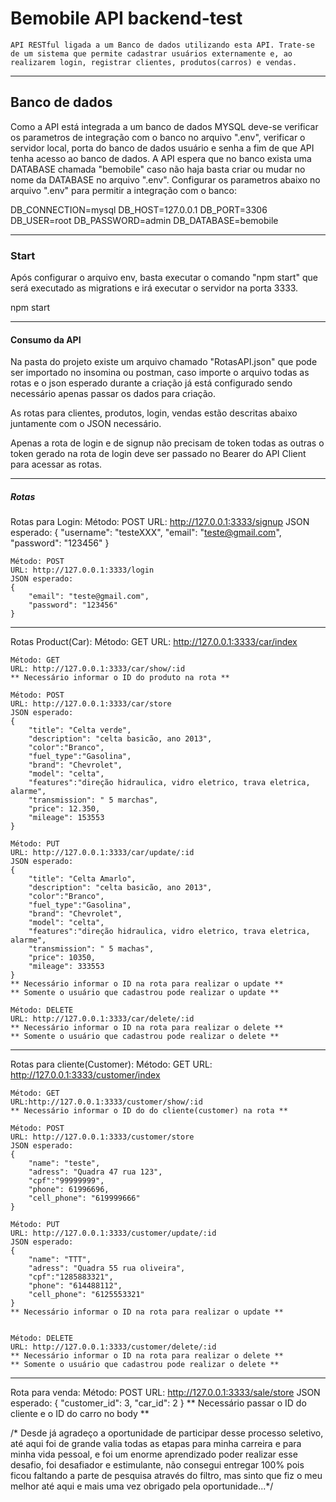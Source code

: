 # Bemobile API backend-test

	API RESTful ligada a um Banco de dados utilizando esta API. Trate-se de um sistema que permite cadastrar usuários externamente e, ao realizarem login, registrar clientes, produtos(carros) e vendas.
--------------------------------------------------------------------------------

## Banco de dados

Como a API está integrada a um banco de dados MYSQL deve-se verificar os parametros de integração com o banco no arquivo ".env", verificar o servidor local, porta do banco de dados usuário e senha a fim de que API tenha acesso ao banco de dados. A API espera que no banco exista uma DATABASE chamada "bemobile" caso não haja basta criar ou mudar no nome da DATABASE no arquivo ".env".
Configurar os parametros abaixo no arquivo ".env" para permitir a integração com o banco:

DB_CONNECTION=mysql
DB_HOST=127.0.0.1
DB_PORT=3306
DB_USER=root
DB_PASSWORD=admin
DB_DATABASE=bemobile

--------------------------------------------------------------------------------

### Start
Após configurar o arquivo env, basta executar o comando "npm start" que será executado as migrations e irá executar o servidor na porta 3333.

 npm start

--------------------------------------------------------------------------------

#### Consumo da API
Na pasta do projeto existe um arquivo chamado "RotasAPI.json" que pode ser importado no insomina ou postman, caso importe o arquivo todas as rotas e o json esperado durante a criação já está configurado sendo necessário apenas passar os dados para criação.

As rotas para clientes, produtos, login, vendas estão descritas abaixo juntamente com o JSON necessário.

Apenas a rota de login e de signup não precisam de token todas as outras o token gerado na rota de login deve ser passado no Bearer do API Client para acessar as rotas.

--------------------------------------------------------------------------------

##### Rotas
Rotas para Login:
	Método: POST
	URL: http://127.0.0.1:3333/signup
	JSON esperado:
	{
		"username": "testeXXX",
		"email": "teste@gmail.com",
		"password": "123456"
	} 

	Método: POST
	URL: http://127.0.0.1:3333/login
	JSON esperado:
	{
		"email": "teste@gmail.com",
		"password": "123456"
	}	 

--------------------------------------------------------------------------------
Rotas Product(Car):
	Método: GET
	URL: http://127.0.0.1:3333/car/index

	Método: GET
	URL: http://127.0.0.1:3333/car/show/:id
	** Necessário informar o ID do produto na rota **

	Método: POST
	URL: http://127.0.0.1:3333/car/store
	JSON esperado:
	{
		"title": "Celta verde",
		"description": "celta basicão, ano 2013", 
		"color":"Branco",
		"fuel_type":"Gasolina",
		"brand": "Chevrolet",
		"model": "celta",
		"features":"direção hidraulica, vidro eletrico, trava eletrica, alarme",
		"transmission": " 5 marchas",
		"price": 12.350, 
		"mileage": 153553
	}

	Método: PUT
	URL: http://127.0.0.1:3333/car/update/:id
	JSON esperado:
	{
		"title": "Celta Amarlo",
		"description": "celta basicão, ano 2013", 
		"color":"Branco",
		"fuel_type":"Gasolina",
		"brand": "Chevrolet",
		"model": "celta",
		"features":"direção hidraulica, vidro eletrico, trava eletrica, alarme",
		"transmission": " 5 machas",
		"price": 10350, 
		"mileage": 333553
	}
	** Necessário informar o ID na rota para realizar o update **
	** Somente o usuário que cadastrou pode realizar o update **

	Método: DELETE
	URL: http://127.0.0.1:3333/car/delete/:id
	** Necessário informar o ID na rota para realizar o delete **
	** Somente o usuário que cadastrou pode realizar o delete **

--------------------------------------------------------------------------------

Rotas para cliente(Customer):
	Método: GET
	URL: http://127.0.0.1:3333/customer/index

	Método: GET
	URL:http://127.0.0.1:3333/customer/show/:id
	** Necessário informar o ID do do cliente(customer) na rota **

	Método: POST
	URL: http://127.0.0.1:3333/customer/store
	JSON esperado:
	{
		"name": "teste",
		"adress": "Quadra 47 rua 123", 
		"cpf":"99999999",
		"phone": 61996696,
		"cell_phone": "619999666"
	}

	Método: PUT
	URL: http://127.0.0.1:3333/customer/update/:id
	JSON esperado:
	{
		"name": "TTT",
		"adress": "Quadra 55 rua oliveira", 
		"cpf":"1285883321",
		"phone": "614488112",
		"cell_phone": "6125553321"
	}
	** Necessário informar o ID na rota para realizar o update **
	

	Método: DELETE
	URL: http://127.0.0.1:3333/customer/delete/:id
	** Necessário informar o ID na rota para realizar o delete **
	** Somente o usuário que cadastrou pode realizar o delete **
--------------------------------------------------------------------------------

Rota para venda:
	Método: POST
		URL: http://127.0.0.1:3333/sale/store
		JSON esperado:
		{
			"customer_id": 3,
			"car_id": 2
		}
	** Necessário passar o ID do cliente e o ID do carro no body **


/* Desde já agradeço a oportunidade de participar desse processo seletivo, até aqui foi de grande valia todas as etapas para minha carreira e para minha vida pessoal, e foi um enorme aprendizado poder realizar esse desafio, foi desafiador e estimulante, não consegui entregar 100% pois ficou faltando a parte de pesquisa através do filtro, mas sinto que fiz o meu melhor até aqui e mais uma vez obrigado pela oportunidade...*/ 